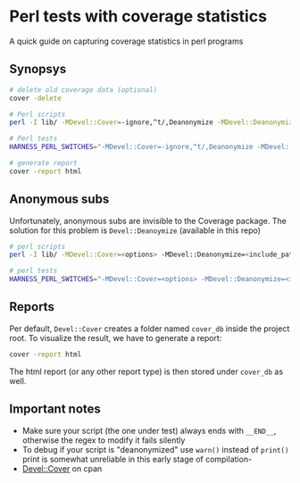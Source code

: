 # Perl tests with coverage statistics

A quick guide on capturing coverage statistics in perl programs

## Synopsys

```bash
# delete old coverage data (optional)
cover -delete

# Perl scripts
perl -I lib/ -MDevel::Cover=-ignore,^t/,Deanonymize -MDevel::Deanonymize=Fancy runit.pl

# Perl tests
HARNESS_PERL_SWITCHES="-MDevel::Cover=-ignore,^t/,Deanonymize -MDevel::Deanonymize=Fancy"  prove -I lib/ t

# generate report
cover -report html
```

## Anonymous subs

Unfortunately, anonymous subs are invisible to the Coverage package. The solution for this problem is `Devel::Deanoymize` (available in this repo)

```bash
# perl scripts
perl -I lib/ -MDevel::Cover=<options> -MDevel::Deanonymize=<include_pattern> your_script.pl

# perl tests
HARNESS_PERL_SWITCHES="-MDevel::Cover=<options> -MDevel::Deanonymize=<include_pattern>" prove -I lib/ t
```

## Reports

Per default, `Devel::Cover` creates a folder named `cover_db` inside the project root. To visualize the result, we have to
generate a report:

```bash
cover -report html
```

The html report (or any other report type) is then stored under `cover_db` as well.


## Important notes

- Make sure your script (the one under test) always ends with `__END__`, otherwise the regex to modify it fails silently
- To debug if your script is "deanonymized" use `warn()` instead of `print()` print is somewhat unreliable in this early stage of compilation-
- [Devel::Cover](https://metacpan.org/pod/Devel::Cover) on cpan